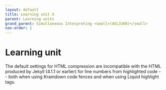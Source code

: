 ```yaml
---
layout: default
title: Learning unit X
parent: Learning units
grand_parent: Simultaneous Interpreting <small>(ASL3360)</small>
nav-order: 1
---
```


# Learning unit

The default settings for HTML compression are incompatible with the HTML
produced by Jekyll (4.1.1 or earlier) for line numbers from highlighted code
-- both when using Kramdown code fences and when using Liquid highlight tags.
